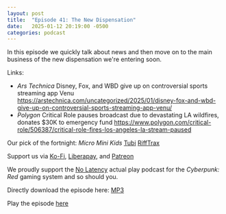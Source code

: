 ```yaml
---
layout: post
title:  "Episode 41: The New Dispensation"
date:   2025-01-12 20:19:00 -0500
categories: podcast
---
```

In this episode we quickly talk about news and then move on to the main business of the new dispensation we're entering soon.

Links:  

+ *Ars Technica* Disney, Fox, and WBD give up on controversial sports streaming app Venu
 <https://arstechnica.com/uncategorized/2025/01/disney-fox-and-wbd-give-up-on-controversial-sports-streaming-app-venu/>  
+ *Polygon* Critical Role pauses broadcast due to devastating LA wildfires, donates $30K to emergency fund <https://www.polygon.com/critical-role/506387/critical-role-fires-los-angeles-la-stream-paused>

Our pick of the fortnight: *Micro Mini Kids* [Tubi](https://tubitv.com/movies/518692/micro-mini-kids) [RiffTrax](https://www.rifftrax.com/micro-mini-kids)

Support us via [Ko-Fi](https://ko-fi.com/smkellat), [Liberapay](https://liberapay.com/smkellat), and [Patreon](https://patreon.com/erielookingproductions)  

We proudly support the [No Latency](https://nolatencypodcast.com/) actual play podcast for the *Cyberpunk: Red* gaming system and so should you.  

Directly download the episode here: [MP3](https://open.acast.com/public/streams/6410a80dec813e00110faed2/episodes/67846d702d4090d8af340182.mp3)

Play the episode [here](https://embed.acast.com/6410a80dec813e00110faed2/67846d702d4090d8af340182?font-family=Nova%20Mono&font-src=https%3A%2F%2Ffonts.googleapis.com%2Fcss%3Ffamily%3DNova%2BMono)
